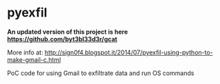 pyexfil
=======

**An updated version of this project is here https://github.com/byt3bl33d3r/gcat**

More info at: http://sign0f4.blogspot.it/2014/07/pyexfil-using-python-to-make-gmail-c.html

PoC code for using Gmail to exfiltrate data and run OS commands
